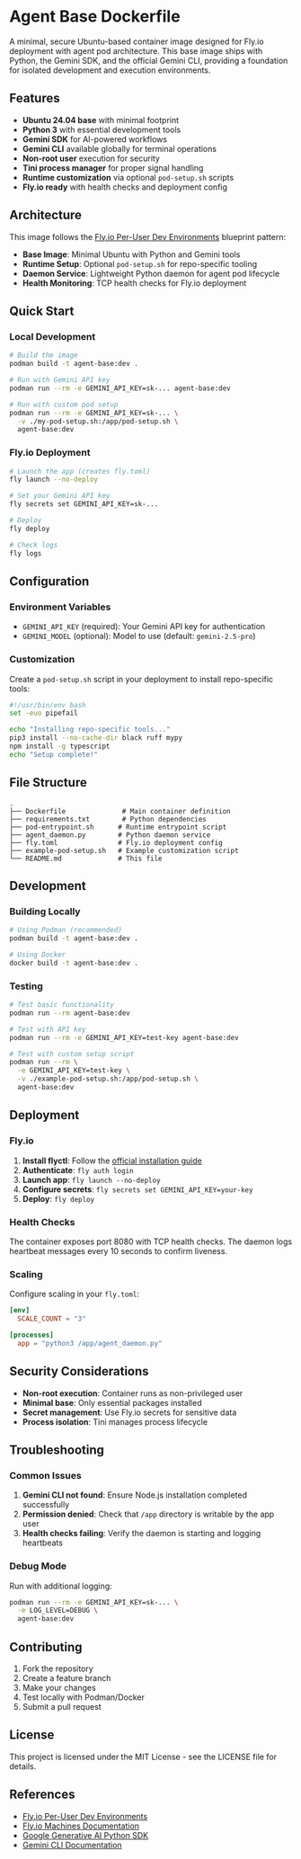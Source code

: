 # Agent Base Dockerfile

A minimal, secure Ubuntu-based container image designed for Fly.io deployment with agent pod architecture. This base image ships with Python, the Gemini SDK, and the official Gemini CLI, providing a foundation for isolated development and execution environments.

## Features

- **Ubuntu 24.04 base** with minimal footprint
- **Python 3** with essential development tools
- **Gemini SDK** for AI-powered workflows
- **Gemini CLI** available globally for terminal operations
- **Non-root user** execution for security
- **Tini process manager** for proper signal handling
- **Runtime customization** via optional `pod-setup.sh` scripts
- **Fly.io ready** with health checks and deployment config

## Architecture

This image follows the [Fly.io Per-User Dev Environments](https://fly.io/docs/blueprints/per-user-dev-environments/) blueprint pattern:

- **Base Image**: Minimal Ubuntu with Python and Gemini tools
- **Runtime Setup**: Optional `pod-setup.sh` for repo-specific tooling
- **Daemon Service**: Lightweight Python daemon for agent pod lifecycle
- **Health Monitoring**: TCP health checks for Fly.io deployment

## Quick Start

### Local Development

```bash
# Build the image
podman build -t agent-base:dev .

# Run with Gemini API key
podman run --rm -e GEMINI_API_KEY=sk-... agent-base:dev

# Run with custom pod setup
podman run --rm -e GEMINI_API_KEY=sk-... \
  -v ./my-pod-setup.sh:/app/pod-setup.sh \
  agent-base:dev
```

### Fly.io Deployment

```bash
# Launch the app (creates fly.toml)
fly launch --no-deploy

# Set your Gemini API key
fly secrets set GEMINI_API_KEY=sk-...

# Deploy
fly deploy

# Check logs
fly logs
```

## Configuration

### Environment Variables

- `GEMINI_API_KEY` (required): Your Gemini API key for authentication
- `GEMINI_MODEL` (optional): Model to use (default: `gemini-2.5-pro`)

### Customization

Create a `pod-setup.sh` script in your deployment to install repo-specific tools:

```bash
#!/usr/bin/env bash
set -euo pipefail

echo "Installing repo-specific tools..."
pip3 install --no-cache-dir black ruff mypy
npm install -g typescript
echo "Setup complete!"
```

## File Structure

```
.
├── Dockerfile              # Main container definition
├── requirements.txt        # Python dependencies
├── pod-entrypoint.sh      # Runtime entrypoint script
├── agent_daemon.py        # Python daemon service
├── fly.toml               # Fly.io deployment config
├── example-pod-setup.sh   # Example customization script
└── README.md              # This file
```

## Development

### Building Locally

```bash
# Using Podman (recommended)
podman build -t agent-base:dev .

# Using Docker
docker build -t agent-base:dev .
```

### Testing

```bash
# Test basic functionality
podman run --rm agent-base:dev

# Test with API key
podman run --rm -e GEMINI_API_KEY=test-key agent-base:dev

# Test with custom setup script
podman run --rm \
  -e GEMINI_API_KEY=test-key \
  -v ./example-pod-setup.sh:/app/pod-setup.sh \
  agent-base:dev
```

## Deployment

### Fly.io

1. **Install flyctl**: Follow the [official installation guide](https://fly.io/docs/hands-on/install-flyctl/)
2. **Authenticate**: `fly auth login`
3. **Launch app**: `fly launch --no-deploy`
4. **Configure secrets**: `fly secrets set GEMINI_API_KEY=your-key`
5. **Deploy**: `fly deploy`

### Health Checks

The container exposes port 8080 with TCP health checks. The daemon logs heartbeat messages every 10 seconds to confirm liveness.

### Scaling

Configure scaling in your `fly.toml`:

```toml
[env]
  SCALE_COUNT = "3"

[processes]
  app = "python3 /app/agent_daemon.py"
```

## Security Considerations

- **Non-root execution**: Container runs as non-privileged user
- **Minimal base**: Only essential packages installed
- **Secret management**: Use Fly.io secrets for sensitive data
- **Process isolation**: Tini manages process lifecycle

## Troubleshooting

### Common Issues

1. **Gemini CLI not found**: Ensure Node.js installation completed successfully
2. **Permission denied**: Check that `/app` directory is writable by the app user
3. **Health checks failing**: Verify the daemon is starting and logging heartbeats

### Debug Mode

Run with additional logging:

```bash
podman run --rm -e GEMINI_API_KEY=sk-... \
  -e LOG_LEVEL=DEBUG \
  agent-base:dev
```

## Contributing

1. Fork the repository
2. Create a feature branch
3. Make your changes
4. Test locally with Podman/Docker
5. Submit a pull request

## License

This project is licensed under the MIT License - see the LICENSE file for details.

## References

- [Fly.io Per-User Dev Environments](https://fly.io/docs/blueprints/per-user-dev-environments/)
- [Fly.io Machines Documentation](https://fly.io/docs/machines/)
- [Google Generative AI Python SDK](https://ai.google.dev/docs/python_quickstart)
- [Gemini CLI Documentation](https://ai.google.dev/docs/gemini_cli)
